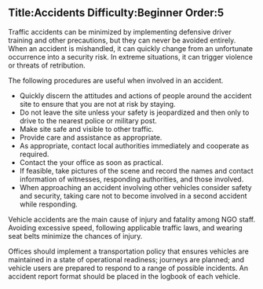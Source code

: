 Title:Accidents
Difficulty:Beginner
Order:5
---
<p>Traffic accidents can be minimized by implementing defensive driver training and other precautions, but they can never be avoided entirely. When an accident is mishandled, it can quickly change from an unfortunate occurrence into a security risk. In extreme situations, it can trigger violence or threats of retribution.</p><p>The following procedures are useful when involved in an accident.<ul><li>Quickly discern the attitudes and actions of people around the accident site to ensure that you are not at risk by staying.</li><li>Do not leave the site unless your safety is jeopardized and then only to drive to the nearest police or military post.</li><li>Make site safe and visible to other traffic.</li><li>Provide care and assistance as appropriate.</li><li>As appropriate, contact local authorities immediately and cooperate as required.</li><li>Contact the your office as soon as practical.</li><li>If feasible, take pictures of the scene and record the names and contact information of witnesses, responding authorities, and those involved.</li><li>When approaching an accident involving other vehicles consider safety and security, taking care not to become involved in a second accident while responding.</li></ul></p><p>Vehicle accidents are the main cause of injury and fatality among NGO staff. Avoiding excessive speed, following applicable traffic laws, and wearing seat belts minimize the chances of injury.</p><p>Offices should implement a transportation policy that ensures vehicles are maintained in a state of operational readiness; journeys are planned; and vehicle users are prepared to respond to a range of possible incidents. An accident report format should be placed in the logbook of each vehicle.</p>